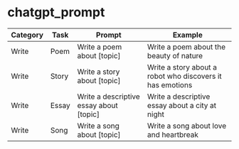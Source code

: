 # chatgpt_prompt

|Category|Task|Prompt|Example|
|---|---|---|---|
|Write|Poem|Write a poem about [topic]|Write a poem about the beauty of nature|
|Write|Story|Write a story about [topic]|Write a story about a robot who discovers it has emotions|
|Write|Essay|Write a descriptive essay about [topic]|Write a descriptive essay about a city at night|
|Write|Song|Write a song about [topic]|Write a song about love and heartbreak|
